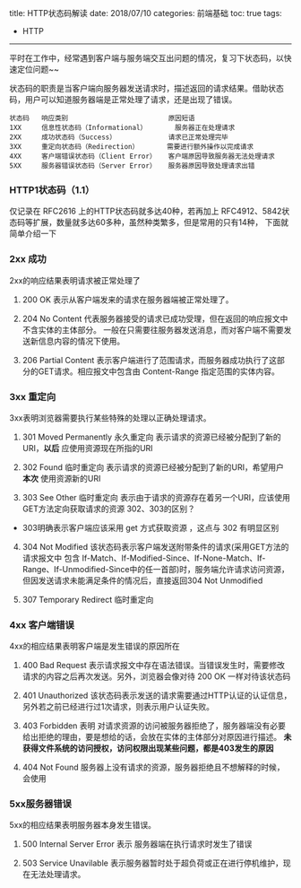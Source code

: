 title: HTTP状态码解读
date: 2018/07/10
categories: 前端基础
toc: true
tags:
  - HTTP
---

平时在工作中，经常遇到客户端与服务端交互出问题的情况，复习下状态码，以快速定位问题~~

状态码的职责是当客户端向服务器发送请求时，描述返回的请求结果。借助状态码，用户可以知道服务器端是正常处理了请求，还是出现了错误。
```
状态码	  响应类别	                       原因短语
1XX	    信息性状态码（Informational）	    服务器正在处理请求
2XX	    成功状态码（Success）	           请求已正常处理完毕
3XX	    重定向状态码（Redirection）	      需要进行额外操作以完成请求
4XX	    客户端错误状态码（Client Error）	 客户端原因导致服务器无法处理请求
5XX	    服务器错误状态码（Server Error）	 服务器原因导致处理请求出错
```

### HTTP1状态码（1.1）
仅记录在 RFC2616 上的HTTP状态码就多达40种，若再加上 RFC4912、5842状态码等扩展，数量就多达60多种，虽然种类繁多，但是常用的只有14种，
下面就简单介绍一下

### 2xx 成功
2xx的响应结果表明请求被正常处理了

1. 200 OK
表示从客户端发来的请求在服务器端被正常处理了。

2. 204 No Content
代表服务器接受的请求已成功受理，但在返回的响应报文中不含实体的主体部分。
一般在只需要往服务器发送消息，而对客户端不需要发送新信息内容的情况下使用。

3. 206 Partial Content
表示客户端进行了范围请求，而服务器成功执行了这部分的GET请求。相应报文中包含由 Content-Range 指定范围的实体内容。

### 3xx 重定向
3xx表明浏览器需要执行某些特殊的处理以正确处理请求。

1. 301 Moved Permanently 永久重定向
表示请求的资源已经被分配到了新的URI，**以后** 应使用资源现在所指的URI

2. 302 Found 临时重定向
表示请求的资源已经被分配到了新的URI，希望用户 **本次** 使用资源新的URI

3. 303 See Other 临时重定向
表示由于请求的资源存在着另一个URI，应该使用GET方法定向获取请求的资源
302、303的区别？
- 303明确表示客户端应该采用 get 方式获取资源 ，这点与 302 有明显区别

4. 304 Not Modified
该状态码表示客户端发送附带条件的请求(采用GET方法的请求报文中 包含 If-Match、If-Modified-Since、If-None-Match、If-Range、If-Unmodified-Since中的任一首部)时，服务端允许请求访问资源，但因发送请求未能满足条件的情况后，直接返回304 Not Unmodified

5. 307 Temporary Redirect 临时重定向

### 4xx 客户端错误
4xx的相应结果表明客户端是发生错误的原因所在

1. 400 Bad Request
表示请求报文中存在语法错误。当错误发生时，需要修改请求的内容之后再次发送。另外，浏览器会像对待 200 OK 一样对待该状态码

2. 401 Unauthorized
该状态码表示发送的请求需要通过HTTP认证的认证信息，另外若之前已经进行过1次请求，则表示用户认证失败。

3. 403 Forbidden
表明 对请求资源的访问被服务器拒绝了，服务器端没有必要给出拒绝的理由，要是想给的话，会放在实体的主体部分对原因进行描述。
**未获得文件系统的访问授权，访问权限出现某些问题，都是403发生的原因**

4. 404 Not Found
服务器上没有请求的资源，服务器拒绝且不想解释的时候，会使用

### 5xx服务器错误
5xx的相应结果表明服务器本身发生错误。

1. 500 Internal Server Error
表示 服务器端在执行请求时发生了错误

2. 503 Service Unavilable
表示服务器暂时处于超负荷或正在进行停机维护，现在无法处理请求。
